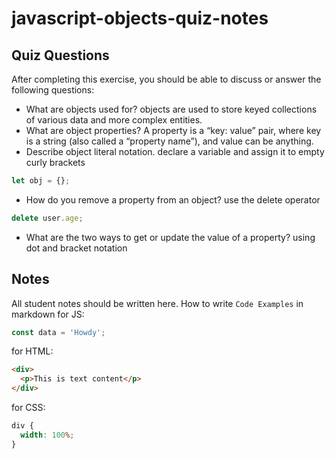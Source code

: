 # javascript-objects-quiz-notes

## Quiz Questions

After completing this exercise, you should be able to discuss or answer the following questions:

- What are objects used for?
  objects are used to store keyed collections of various data and more complex entities.
- What are object properties?
  A property is a “key: value” pair, where key is a string (also called a “property name”), and value can be anything.
- Describe object literal notation.
  declare a variable and assign it to empty curly brackets

```javascript
let obj = {};
```

- How do you remove a property from an object?
  use the delete operator

```javascript
delete user.age;
```

- What are the two ways to get or update the value of a property?
  using dot and bracket notation

## Notes

All student notes should be written here.
How to write `Code Examples` in markdown
for JS:

```javascript
const data = 'Howdy';
```

for HTML:

```html
<div>
  <p>This is text content</p>
</div>
```

for CSS:

```css
div {
  width: 100%;
}
```
